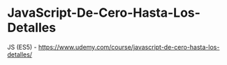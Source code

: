 # JavaScript-De-Cero-Hasta-Los-Detalles
JS (ES5) - https://www.udemy.com/course/javascript-de-cero-hasta-los-detalles/
